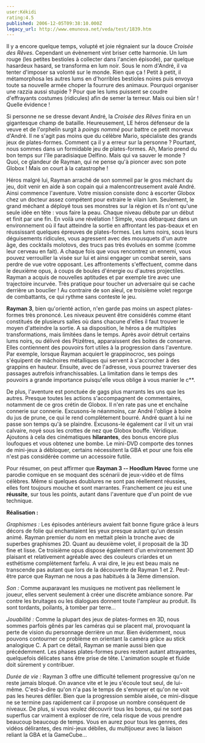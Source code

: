 ```yaml
---
user:Kékidi
rating:4.5
published: 2006-12-05T09:38:10.000Z
legacy_url: http://www.emunova.net/veda/test/1839.htm
---
```

Il y a encore quelque temps, volupté et joie régnaient sur la douce _Croisée des Rêves_. Cependant un évènement vint briser cette harmonie. Un lum rouge (les petites bestioles à collecter dans l'ancien épisode), par quelque hasardeux hasard, se transforma en lum noir. Sous le nom d'André, il va tenter d'imposer sa volonté sur le monde. Rien que ça ! Petit à petit, il métamorphosa les autres lums en d'horribles bestioles noires puis envoya toute sa nouvelle armée choper la fourrure des animaux. Pourquoi organiser une razzia aussi stupide ? Pour que les lums puissent se coudre d'effrayants costumes (ridicules) afin de semer la terreur. Mais oui bien sûr ! Quelle évidence !  

  

Si personne ne se dresse devant André, la _Croisée des Rêves_ finira en un gigantesque champ de bataille. Heureusement, LE héros défenseur de la veuve et de l'orphelin surgit à _poings nommé_ pour battre ce petit morveux d'André. Il ne s'agit pas moins que du célèbre Mario, spécialiste des grands jeux de plates-formes. Comment ça il y a erreur sur la personne ? Pourtant, nous sommes dans un formidable jeu de plates-formes. Ah, Mario prend du bon temps sur l'île paradisiaque Delfino. Mais qui va sauver le monde ? Quoi, ce glandeur de Rayman, qui ne pense qu'à pioncer avec son pote Globox ! Mais on court à la catastrophe !  

  

Héros malgré lui, Rayman arraché de son sommeil par le gros méchant du jeu, doit venir en aide à son copain qui a malencontreusement avalé André. Ainsi commence l'aventure. Votre mission consiste donc à escorter Globox chez un docteur assez compétent pour extraire le vilain lum. Seulement, le grand méchant a déployé tous ses monstres sur la région et ils n'ont qu'une seule idée en tête : vous faire la peau. Chaque niveau débute par un début et finit par une fin. En voilà une révélation ! Simple, vous débarquez dans un environnement où il faut atteindre la sortie en affrontant les pas-beaux et en réussissant quelques épreuves de plates-formes. Les lums noirs, sous leurs déguisements ridicules, vous agressent avec des mousquets d'un autre âge, des cocktails molotovs, des trucs pas très évolués en somme (comme leur cerveau en fait). A chaque fois que vous rencontrez un ennemi, vous pouvez verrouiller la visée sur lui et ainsi engager un combat serein, sans perdre de vue votre opposant. Les affrontements s'effectuent, comme dans le deuxième opus, à coups de boules d'énergie ou d'autres projectiles. Rayman a acquis de nouvelles aptitudes et par exemple tire avec une trajectoire incurvée. Très pratique pour toucher un adversaire qui se cache derrière un bouclier ! Au contraire de son aïeul, ce troisième volet regorge de combattants, ce qui rythme sans conteste le jeu.  

  

**Rayman 3**, bien qu'orienté action, n'en garde pas moins un aspect plates-formes très prononcé. Les niveaux peuvent être considérés comme étant constitués de plusieurs salles où dans chacune d'elles il faut trouver le moyen d'atteindre la sortie. A sa disposition, le héros a de multiples transformations, mais limitées dans le temps. Après avoir détruit certains lums noirs, ou délivré des Ptizêtres, apparaissent des boites de conserve. Elles contiennent des pouvoirs fort utiles à la progression dans l'aventure. Par exemple, lorsque Rayman acquiert le grappinocroc, ses poings s'équipent de mâchoires métalliques qui servent à s'accrocher à des grappins en hauteur. Ensuite, avec de l'adresse, vous pourrez traverser des passages autrefois infranchissables. La limitation dans le temps des pouvoirs a grande importance puisqu'elle vous oblige à vous manier le c\*\*.  

  

De plus, l'aventure est ponctuée de gags plus marrants les uns que les autres. Presque toutes les actions s'accompagnent de commentaires, notamment de ce gros crétin de Globox. Il n'en rate pas une et enchaîne connerie sur connerie. Excusons-le néanmoins, car André l'oblige à boire du jus de prune, ce qui le rend complètement bourré. André quant à lui ne passe son temps qu'à se plaindre. Excusons-le également car il vit un vrai calvaire, noyé sous les crottes de nez que Globox bouffe. Véridique. Ajoutons à cela des cinématiques **hilarantes**, des bonus encore plus loufoques et vous obtenez une bombe. Le mini-DVD comporte des tonnes de mini-jeux à débloquer, certains nécessitent la GBA et pour une fois elle n'est pas considérée comme un accessoire futile.  

  

Pour résumer, on peut affirmer que **Rayman 3 -- Hoodlum Havoc** forme une parodie comique en se moquant des scénarii de jeux-vidéo et de films célèbres. Même si quelques doublures ne sont pas réellement réussies, elles font toujours mouche et sont marrantes. Franchement ce jeu est une **réussite**, sur tous les points, autant dans l'aventure que d'un point de vue technique.  

  

**Réalisation :**  

  

_Graphismes :_ Les épisodes antérieurs avaient fait bonne figure grâce à leurs décors de folie qui enchantaient les yeux presque autant qu'un dessin animé. Rayman premier du nom en mettait plein la tronche avec de superbes graphismes 2D. Quant au deuxième volet, il proposait de la 3D fine et lisse. Ce troisième opus dispose également d'un environnement 3D plaisant et relativement agréable avec des couleurs criardes et un esthétisme complètement farfelu. A vrai dire, le jeu est beau mais ne transcende pas autant que lors de la découverte de Rayman 1 et 2\. Peut-être parce que Rayman ne nous a pas habitués à la 3ème dimension.  

  

_Son :_ Comme auparavant les musiques ne motivent pas réellement le joueur, elles servent seulement à créer une discrète ambiance sonore. Par contre les bruitages ou les dialogues donnent toute l'ampleur au produit. Ils sont tordants, poilants, à tomber par terre...  

  

_Jouabilité :_ Comme la plupart des jeux de plates-formes en 3D, nous sommes parfois gênés par les caméras qui se placent mal, provoquant la perte de vision du personnage derrière un mur. Bien évidemment, nous pouvons contourner ce problème en orientant la caméra grâce au stick analogique C. A part ce détail, Rayman se manie aussi bien que précédemment. Les phases plates-formes pures restent autant attrayantes, quelquefois délicates sans être prise de tête. L'animation souple et fluide doit sûrement y contribuer.  

  

_Durée de vie :_ Rayman 3 offre une difficulté tellement progressive qu'on ne reste jamais bloqué. On avance vite et le jeu s'écoule tout seul, de lui-même. C'est-à-dire qu'on n'a pas le temps de s'ennuyer et qu'on ne voit pas les heures défiler. Bien que la progression semble aisée, ce mini-disque ne se termine pas rapidement car il propose un nombre conséquent de niveaux. De plus, si vous voulez découvrir tous les bonus, qui ne sont pas superflus car vraiment à exploser de rire, cela risque de vous prendre beaucoup beaucoup de temps. Vous en aurez pour tous les genres, des vidéos délirantes, des mini-jeux débiles, du multijoueur avec la liaison reliant la GBA et la GameCube...